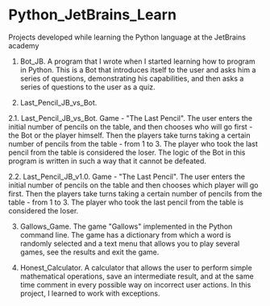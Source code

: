 # Python_JetBrains_Learn
Projects developed while learning the Python language at the JetBrains academy

1. Bot_JB.
A program that I wrote when I started learning how to program in Python. This is a Bot that introduces itself to the user and asks him a series of questions, demonstrating his capabilities, and then asks a series of questions to the user as a quiz.

2. Last_Pencil_JB_vs_Bot.

  2.1. Last_Pencil_JB_vs_Bot. Game - "The Last Pencil". The user enters the initial number of pencils on the table, and then chooses who will go first - the Bot or the   player himself. Then the players take turns taking a certain number of pencils from the table - from 1 to 3. The player who took the last pencil from the table is considered the loser. The logic of the Bot in this program is written in such a way that it cannot be defeated. 

  2.2. Last_Pencil_JB_v1.0. Game - "The Last Pencil". The user enters the initial number of pencils on the table and then chooses which player will go first. Then the players take turns taking a certain number of pencils from the table - from 1 to 3. The player who took the last pencil from the table is considered the loser.

3. Gallows_Game. 
The game "Gallows" implemented in the Python command line. The game has a dictionary from which a word is randomly selected and a text menu that allows you to play several games, see the results and exit the game.

4. Honest_Calculator.
A calculator that allows the user to perform simple mathematical operations, save an intermediate result, and at the same time comment in every possible way on incorrect user actions. In this project, I learned to work with exceptions.
